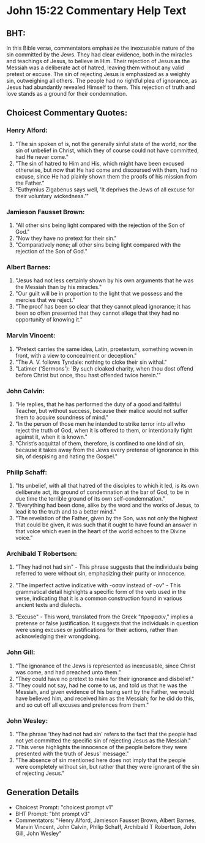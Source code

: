 # John 15:22 Commentary Help Text

## BHT:
In this Bible verse, commentators emphasize the inexcusable nature of the sin committed by the Jews. They had clear evidence, both in the miracles and teachings of Jesus, to believe in Him. Their rejection of Jesus as the Messiah was a deliberate act of hatred, leaving them without any valid pretext or excuse. The sin of rejecting Jesus is emphasized as a weighty sin, outweighing all others. The people had no rightful plea of ignorance, as Jesus had abundantly revealed Himself to them. This rejection of truth and love stands as a ground for their condemnation.

## Choicest Commentary Quotes:
### Henry Alford:
1. "The sin spoken of is, not the generally sinful state of the world, nor the sin of unbelief in Christ, which they of course could not have committed, had He never come."
2. "The sin of hatred to Him and His, which might have been excused otherwise, but now that He had come and discoursed with them, had no excuse, since He had plainly shown them the proofs of his mission from the Father."
3. "Euthymius Zigabenus says well, 'It deprives the Jews of all excuse for their voluntary wickedness.'"

### Jamieson Fausset Brown:
1. "All other sins being light compared with the rejection of the Son of God."
2. "Now they have no pretext for their sin."
3. "Comparatively none; all other sins being light compared with the rejection of the Son of God."

### Albert Barnes:
1. "Jesus had not less certainly shown by his own arguments that he was the Messiah than by his miracles."
2. "Our guilt will be in proportion to the light that we possess and the mercies that we reject."
3. "The proof has been so clear that they cannot plead ignorance; it has been so often presented that they cannot allege that they had no opportunity of knowing it."

### Marvin Vincent:
1. "Pretext carries the same idea, Latin, proetextum, something woven in front, with a view to concealment or deception."
2. "The A. V. follows Tyndale: nothing to cloke their sin withal."
3. "Latimer ('Sermons'): 'By such cloaked charity, when thou dost offend before Christ but once, thou hast offended twice herein.'"

### John Calvin:
1. "He replies, that he has performed the duty of a good and faithful Teacher, but without success, because their malice would not suffer them to acquire soundness of mind."
2. "In the person of those men he intended to strike terror into all who reject the truth of God, when it is offered to them, or intentionally fight against it, when it is known."
3. "Christ’s acquittal of them, therefore, is confined to one kind of sin, because it takes away from the Jews every pretense of ignorance in this sin, of despising and hating the Gospel."

### Philip Schaff:
1. "Its unbelief, with all that hatred of the disciples to which it led, is its own deliberate act, its ground of condemnation at the bar of God, to be in due time the terrible ground of its own self-condemnation."
2. "Everything had been done, alike by the word and the works of Jesus, to lead it to the truth and to a better mind."
3. "The revelation of the Father, given by the Son, was not only the highest that could be given, it was such that it ought to have found an answer in that voice which even in the heart of the world echoes to the Divine voice."

### Archibald T Robertson:
1. "They had not had sin" - This phrase suggests that the individuals being referred to were without sin, emphasizing their purity or innocence. 

2. "The imperfect active indicative with -οσαν instead of -ον" - This grammatical detail highlights a specific form of the verb used in the verse, indicating that it is a common construction found in various ancient texts and dialects. 

3. "Excuse" - This word, translated from the Greek "προφασιν," implies a pretense or false justification. It suggests that the individuals in question were using excuses or justifications for their actions, rather than acknowledging their wrongdoing.

### John Gill:
1. "The ignorance of the Jews is represented as inexcusable, since Christ was come, and had preached unto them."
2. "They could have no pretext to make for their ignorance and disbelief."
3. "They could not say, had he come to us, and told us that he was the Messiah, and given evidence of his being sent by the Father, we would have believed him, and received him as the Messiah; for he did do this, and so cut off all excuses and pretences from them."

### John Wesley:
1. "The phrase 'they had not had sin' refers to the fact that the people had not yet committed the specific sin of rejecting Jesus as the Messiah."
2. "This verse highlights the innocence of the people before they were presented with the truth of Jesus' message."
3. "The absence of sin mentioned here does not imply that the people were completely without sin, but rather that they were ignorant of the sin of rejecting Jesus."


## Generation Details
- Choicest Prompt: "choicest prompt v1"
- BHT Prompt: "bht prompt v3"
- Commentators: "Henry Alford, Jamieson Fausset Brown, Albert Barnes, Marvin Vincent, John Calvin, Philip Schaff, Archibald T Robertson, John Gill, John Wesley"
